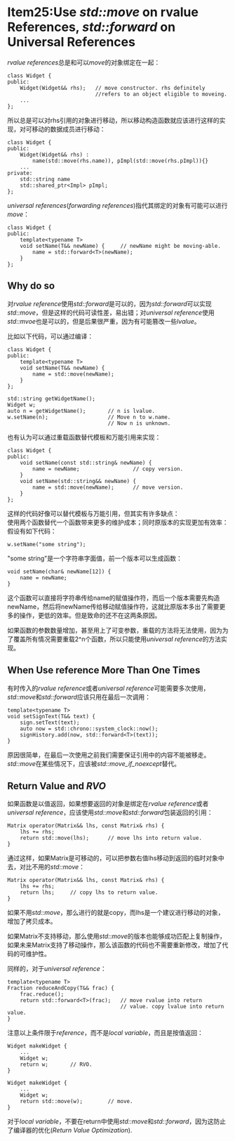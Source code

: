 # Item25:Use *std::move* on rvalue References, *std::forward* on Universal References

*rvalue references*总是和可以*move*的对象绑定在一起：

    class Widget {
    public:
        Widget(Widget&& rhs);   // move constructor. rhs definitely  
                                //refers to an object eligible to moveing.
        ...
    };

所以总是可以对rhs引用的对象进行移动，所以移动构造函数就应该进行这样的实现，对可移动的数据成员进行移动：

    class Widget {
    public:
        Widget(Widget&& rhs) : 
            name(std::move(rhs.name)), pImpl(std::move(rhs.pImpl)){}
        ...
    private:
        std::string name
        std::shared_ptr<Impl> pImpl;
    };

*universal references*(*forwarding references*)指代其绑定的对象有可能可以进行*move*：

    class Widget {
    public:
        template<typename T>
        void setName(T&& newName) {     // newName might be moving-able.
            name = std::forward<T>(newName);
        }
    };

## Why do so

对*rvalue reference*使用*std::forward*是可以的，因为*std::forward*可以实现*std::move*，但是这样的代码可读性差，易出错；对*universal reference*使用*std::mvoe*也是可以的，但是后果很严重，因为有可能篡改一些*lvalue*。

比如以下代码，可以通过编译：

    class Widget {
    public:
        template<typename T>
        void setName(T&& newName) {
            name = std::move(newName);
        }
    };
    
    std::string getWidgetName();
    Widget w;
    auto n = getWidgetName();       // n is lvalue.
    w.setName(n);                   // Move n to w.name.
                                    // Now n is unknown.

也有认为可以通过重载函数替代模板和万能引用来实现：

    class Widget {
    public:
        void setName(const std::string& newName) {
            name = newName;                 // copy version.
        }
        void setName(std::string&& newName) {
            name = std::move(newName);      // move version.
        }
    };

这样的代码好像可以替代模板与万能引用，但其实有许多缺点：  
使用两个函数替代一个函数带来更多的维护成本；同时原版本的实现更加有效率：  
假设有如下代码：

    w.setName("some string");

"some string"是一个字符串字面值，前一个版本可以生成函数：

    void setName(char& newName[12]) {
        name = newName;
    }

这个函数可以直接将字符串传给name的赋值操作符，而后一个版本需要先构造newName，然后将newName传给移动赋值操作符，这就比原版本多出了需要更多的操作，更低的效率。但是致命的还不在这两条原因。  

如果函数的参数数量增加，甚至用上了可变参数，重载的方法将无法使用，因为为了覆盖所有情况需要重载2^n个函数，所以只能使用*universal reference*的方法实现。

## When Use reference More Than One Times

有时传入的*rvalue reference*或者*universal reference*可能需要多次使用，*std::move*和*std::forward*应该只用在最后一次调用：

    template<typename T>
    void setSignText(T&& text) {
        sign.setText(text);
        auto now = std::chrono::system_clock::now();
        signHistory.add(now, std::forward<T>(text));
    }

原因很简单，在最后一次使用之前我们需要保证引用中的内容不能被移走。*std::move*在某些情况下，应该被*std::move_if_noexcept*替代。

## Return Value and *RVO*

如果函数是以值返回，如果想要返回的对象是绑定在*rvalue reference*或者*universal reference*，应该使用*std::move*和*std::forward*包装返回的引用：

    Matrix operator(Matrix&& lhs, const Matrix& rhs) {
        lhs += rhs;
        return std::move(lhs);      // move lhs into return value.
    }

通过这样，如果Matrix是可移动的，可以把参数右值lhs移动到返回的临时对象中去，对比不用的*std::move*：

    Matrix operator(Matrix&& lhs, const Matrix& rhs) {
        lhs += rhs;
        return lhs;     // copy lhs to return value.
    }

如果不用*std::move*，那么进行的就是copy，而lhs是一个建议进行移动的对象，增加了拷贝成本。

如果Matrix不支持移动，那么使用*std::move*的版本也能够成功匹配上复制操作，如果未来Matrix支持了移动操作，那么该函数的代码也不需要重新修改，增加了代码的可维护性。

同样的，对于*universal reference*：

    template<typename T>
    Fraction reduceAndCopy(T&& frac) {
        frac.reduce();
        return std::forward<T>(frac);   // move rvalue into return  
                                        // value. copy lvalue into return value.
    }

注意以上条件限于*reference*，而不是*local variable*，而且是按值返回：

    Widget makeWidget {
        ...
        Widget w;
        return w;       // RVO.
    }

    Widget makeWidget {
        ...
        Widget w;
        return std::move(w);        // move.
    }

对于*local variable*，不要在return中使用*std::move*和*std::forward*，因为这防止了编译器的优化(*Return Value Optimization*).



